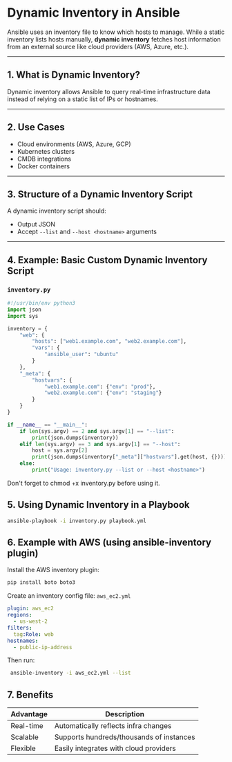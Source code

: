 # Dynamic Inventory in Ansible

Ansible uses an inventory file to know which hosts to manage. While a static inventory lists hosts manually, **dynamic inventory** fetches host information from an external source like cloud providers (AWS, Azure, etc.).

---

## 1. What is Dynamic Inventory?

Dynamic inventory allows Ansible to query real-time infrastructure data instead of relying on a static list of IPs or hostnames.

---

## 2. Use Cases

- Cloud environments (AWS, Azure, GCP)
- Kubernetes clusters
- CMDB integrations
- Docker containers

---

## 3. Structure of a Dynamic Inventory Script

A dynamic inventory script should:

- Output JSON
- Accept `--list` and `--host <hostname>` arguments

---

## 4. Example: Basic Custom Dynamic Inventory Script

### `inventory.py`

```python
#!/usr/bin/env python3
import json
import sys

inventory = {
    "web": {
        "hosts": ["web1.example.com", "web2.example.com"],
        "vars": {
            "ansible_user": "ubuntu"
        }
    },
    "_meta": {
        "hostvars": {
            "web1.example.com": {"env": "prod"},
            "web2.example.com": {"env": "staging"}
        }
    }
}

if __name__ == "__main__":
    if len(sys.argv) == 2 and sys.argv[1] == "--list":
        print(json.dumps(inventory))
    elif len(sys.argv) == 3 and sys.argv[1] == "--host":
        host = sys.argv[2]
        print(json.dumps(inventory["_meta"]["hostvars"].get(host, {})))
    else:
        print("Usage: inventory.py --list or --host <hostname>")
```

 Don't forget to chmod +x inventory.py before using it.

## 5. Using Dynamic Inventory in a Playbook

```bash
ansible-playbook -i inventory.py playbook.yml
```

## 6. Example with AWS (using ansible-inventory plugin)

Install the AWS inventory plugin:

```bash
pip install boto boto3
```

Create an inventory config file:
`aws_ec2.yml`

```yaml
plugin: aws_ec2
regions:
  - us-west-2
filters:
  tag:Role: web
hostnames:
  - public-ip-address
```

Then run:

```bash
 ansible-inventory -i aws_ec2.yml --list
```

## 7. Benefits

| Advantage | Description                              |
| --------- | ---------------------------------------- |
| Real-time | Automatically reflects infra changes     |
| Scalable  | Supports hundreds/thousands of instances |
| Flexible  | Easily integrates with cloud providers   |

